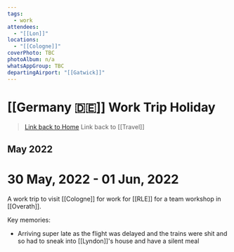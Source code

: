 ```yaml
---
tags:
  - work
attendees:
  - "[[Lon]]"
locations:
  - "[[Cologne]]"
coverPhoto: TBC
photoAlbum: n/a
whatsAppGroup: TBC
departingAirport: "[[Gatwick]]"
---
```

# [[Germany 🇩🇪]] Work Trip Holiday

> [Link back to Home](obsidian://open?vault=Personal%20Notes&file=000%20Index)
> Link back to [[Travel]]

## May 2022

# 30 May, 2022 - 01 Jun, 2022

A work trip to visit [[Cologne]] for work for [[RLE]] for a team workshop in [[Overath]].

Key memories:
- Arriving super late as the flight was delayed and the trains were shit and so had to sneak into [[Lyndon]]'s house and have a silent meal